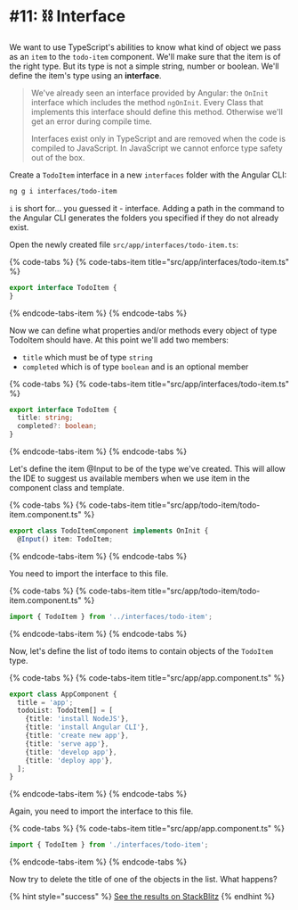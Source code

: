 # \#11: ⛓ Interface

We want to use TypeScript's abilities to know what kind of object we pass as an `item` to the `todo-item` component. We'll make sure that the item is of the right type. But its type is not a simple string, number or boolean. We'll define the item's type using an **interface**.

> We've already seen an interface provided by Angular: the `OnInit` interface which includes the method `ngOnInit`. Every Class that implements this interface should define this method. Otherwise we'll get an error during compile time.
>
> Interfaces exist only in TypeScript and are removed when the code is compiled to JavaScript. In JavaScript we cannot enforce type safety out of the box.

Create a `TodoItem` interface in a new `interfaces` folder with the Angular CLI:

```bash
ng g i interfaces/todo-item
```

`i` is short for... you guessed it - interface. Adding a path in the command to the Angular CLI generates the folders you specified if they do not already exist.

Open the newly created file `src/app/interfaces/todo-item.ts`:

{% code-tabs %}
{% code-tabs-item title="src/app/interfaces/todo-item.ts" %}
```typescript
export interface TodoItem {
}
```
{% endcode-tabs-item %}
{% endcode-tabs %}

Now we can define what properties and/or methods every object of type TodoItem should have. At this point we'll add two members:

* `title` which must be of type `string`
* `completed` which is of type `boolean` and is an optional member 

{% code-tabs %}
{% code-tabs-item title="src/app/interfaces/todo-item.ts" %}
```typescript
export interface TodoItem {
  title: string;
  completed?: boolean;
}
```
{% endcode-tabs-item %}
{% endcode-tabs %}

Let's define the item @Input to be of the type we've created. This will allow the IDE to suggest us available members when we use item in the component class and template.

{% code-tabs %}
{% code-tabs-item title="src/app/todo-item/todo-item.component.ts" %}
```typescript
export class TodoItemComponent implements OnInit {
  @Input() item: TodoItem;
```
{% endcode-tabs-item %}
{% endcode-tabs %}

You need to import the interface to this file.

{% code-tabs %}
{% code-tabs-item title="src/app/todo-item/todo-item.component.ts" %}
```typescript
import { TodoItem } from '../interfaces/todo-item';
```
{% endcode-tabs-item %}
{% endcode-tabs %}

Now, let's define the list of todo items to contain objects of the `TodoItem` type.

{% code-tabs %}
{% code-tabs-item title="src/app/app.component.ts" %}
```typescript
export class AppComponent {
  title = 'app';
  todoList: TodoItem[] = [
    {title: 'install NodeJS'},
    {title: 'install Angular CLI'},
    {title: 'create new app'},
    {title: 'serve app'},
    {title: 'develop app'},
    {title: 'deploy app'},
  ];
}
```
{% endcode-tabs-item %}
{% endcode-tabs %}

Again, you need to import the interface to this file.

{% code-tabs %}
{% code-tabs-item title="src/app/app.component.ts" %}
```typescript
import { TodoItem } from './interfaces/todo-item';
```
{% endcode-tabs-item %}
{% endcode-tabs %}

Now try to delete the title of one of the objects in the list. What happens?


{% hint style="success" %}
[See the results on StackBlitz](https://stackblitz.com/github/ng-girls/todo-list-tutorial/tree/master/examples/11-interface)
{% endhint %}